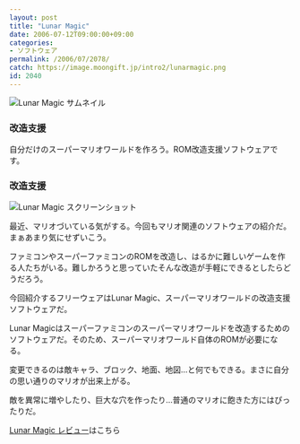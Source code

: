 ```yaml
---
layout: post
title: "Lunar Magic"
date: 2006-07-12T09:00:00+09:00
categories:
- ソフトウェア
permalink: /2006/07/2078/
catch: https://image.moongift.jp/intro2/lunarmagic.png
id: 2040
---
```

 ![Lunar Magic サムネイル](https://image.moongift.jp/intro2/lunarmagic.t.png "Lunar Magic サムネイル")
  

### 改造支援
  
自分だけのスーパーマリオワールドを作ろう。ROM改造支援ソフトウェアです。  
<!--more-->  

### 改造支援
  

![Lunar Magic スクリーンショット](https://image.moongift.jp/intro2/lunarmagic.png "Lunar Magic スクリーンショット")

  

最近、マリオづいている気がする。今回もマリオ関連のソフトウェアの紹介だ。まぁあまり気にせずいこう。

  

ファミコンやスーパーファミコンのROMを改造し、はるかに難しいゲームを作る人たちがいる。難しかろうと思っていたそんな改造が手軽にできるとしたらどうだろう。

  

今回紹介するフリーウェアはLunar Magic、スーパーマリオワールドの改造支援ソフトウェアだ。

  

Lunar Magicはスーパーファミコンのスーパーマリオワールドを改造するためのソフトウェアだ。そのため、スーパーマリオワールド自体のROMが必要になる。

  

変更できるのは敵キャラ、ブロック、地面、地図…と何でもできる。まさに自分の思い通りのマリオが出来上がる。

  

敵を異常に増やしたり、巨大な穴を作ったり…普通のマリオに飽きた方にはぴったりだ。

  

[Lunar Magic レビュー](http://oss.moongift.jp/review/i-2079.html)はこちら

